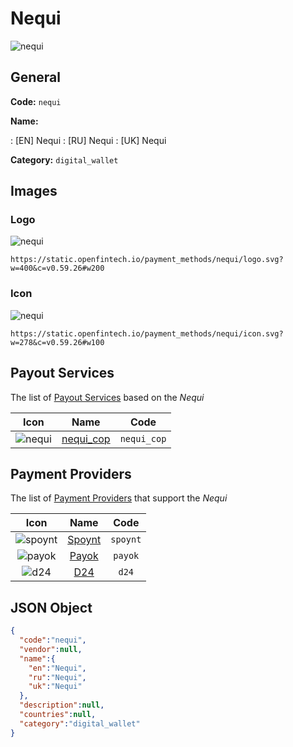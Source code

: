 
# Nequi 
![nequi](https://static.openfintech.io/payment_methods/nequi/logo.svg?w=400&c=v0.59.26#w200)  

## General 
**Code:** `nequi` 
 
**Name:** 
 
:	[EN] Nequi 
:	[RU] Nequi 
:	[UK] Nequi 
 
**Category:** `digital_wallet` 
 

## Images 

### Logo 
![nequi](https://static.openfintech.io/payment_methods/nequi/logo.svg?w=400&c=v0.59.26#w200)  

```
https://static.openfintech.io/payment_methods/nequi/logo.svg?w=400&c=v0.59.26#w200
```  

### Icon 
![nequi](https://static.openfintech.io/payment_methods/nequi/icon.svg?w=278&c=v0.59.26#w100)  

```
https://static.openfintech.io/payment_methods/nequi/icon.svg?w=278&c=v0.59.26#w100
```  

## Payout Services 
 
The list of [Payout Services](/payout-services/) based on the _Nequi_ 

|Icon|Name|Code| 
|:---:|:---:|:---:| 
|![nequi](https://static.openfintech.io/payout_methods/nequi/icon.svg?w=278&c=v0.59.26#w40) |[nequi_cop](/payout-services/nequi_cop/)|`nequi_cop`| 
 

## Payment Providers 
 
The list of [Payment Providers](/payment-providers/) that support the _Nequi_ 

|Icon|Name|Code| 
|:---:|:---:|:---:| 
|![spoynt](https://static.openfintech.io/payment_providers/spoynt/icon.svg?w=278&c=v0.59.26#w100) |[Spoynt](/payment-providers/spoynt/)|`spoynt`| 
|![payok](https://static.openfintech.io/payment_providers/payok/icon.png?w=278&c=v0.59.26#w100) |[Payok](/payment-providers/payok/)|`payok`| 
|![d24](https://static.openfintech.io/payment_providers/d24/icon.svg?w=278&c=v0.59.26#w100) |[D24](/payment-providers/d24/)|`d24`| 
 

## JSON Object 

```json
{
  "code":"nequi",
  "vendor":null,
  "name":{
    "en":"Nequi",
    "ru":"Nequi",
    "uk":"Nequi"
  },
  "description":null,
  "countries":null,
  "category":"digital_wallet"
}
```  
